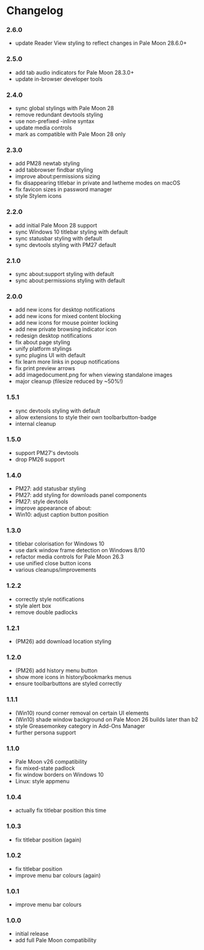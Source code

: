# Changelog

### 2.6.0
- update Reader View styling to reflect changes in Pale Moon 28.6.0+

### 2.5.0
- add tab audio indicators for Pale Moon 28.3.0+
- update in-browser developer tools

### 2.4.0
- sync global stylings with Pale Moon 28
- remove redundant devtools styling
- use non-prefixed -inline syntax
- update media controls
- mark as compatible with Pale Moon 28 only

### 2.3.0
- add PM28 newtab styling
- add tabbrowser findbar styling
- improve about:permissions sizing
- fix disappearing titlebar in private and lwtheme modes on macOS
- fix favicon sizes in password manager
- style Stylem icons

### 2.2.0
- add initial Pale Moon 28 support
- sync Windows 10 titlebar styling with default
- sync statusbar styling with default
- sync devtools styling with PM27 default

### 2.1.0
- sync about:support styling with default
- sync about:permissions styling with default

### 2.0.0
- add new icons for desktop notifications
- add new icons for mixed content blocking
- add new icons for mouse pointer locking
- add new private browsing indicator icon
- redesign desktop notifications
- fix about page styling
- unify platform stylings
- sync plugins UI with default
- fix learn more links in popup notifications
- fix print preview arrows
- add imagedocument.png for when viewing standalone images
- major cleanup (filesize reduced by ~50%!)

### 1.5.1
- sync devtools styling with default
- allow extensions to style their own toolbarbutton-badge
- internal cleanup

### 1.5.0
- support PM27's devtools
- drop PM26 support

### 1.4.0
- PM27: add statusbar styling
- PM27: add styling for downloads panel components
- PM27: style devtools
- improve appearance of about:
- Win10: adjust caption button position

### 1.3.0
- titlebar colorisation for Windows 10
- use dark window frame detection on Windows 8/10
- refactor media controls for Pale Moon 26.3
- use unified close button icons
- various cleanups/improvements

### 1.2.2
- correctly style notifications
- style alert box
- remove double padlocks

### 1.2.1
- (PM26) add download location styling

### 1.2.0
- (PM26) add history menu button
- show more icons in history/bookmarks menus
- ensure toolbarbuttons are styled correctly

### 1.1.1
- (Win10) round corner removal on certain UI elements
- (Win10) shade window background on Pale Moon 26 builds later than b2
- style Greasemonkey category in Add-Ons Manager
- further persona support

### 1.1.0
- Pale Moon v26 compatibility
- fix mixed-state padlock
- fix window borders on Windows 10
- Linux: style appmenu

### 1.0.4
- actually fix titlebar position this time

### 1.0.3
- fix titlebar position (again)

### 1.0.2
- fix titlebar position
- improve menu bar colours (again)

### 1.0.1
- improve menu bar colours

### 1.0.0
- initial release
- add full Pale Moon compatibility